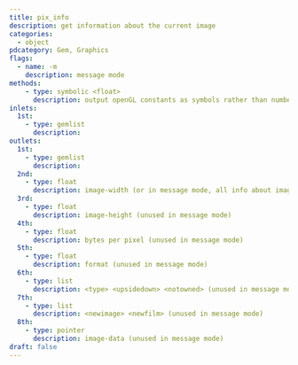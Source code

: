 ```yaml
---
title: pix_info
description: get information about the current image
categories:
  - object
pdcategory: Gem, Graphics
flags:
  - name: -m
    description: message mode
methods:
    - type: symbolic <float>
      description: output openGL constants as symbols rather than numbers when in message mode
inlets:
  1st:
    - type: gemlist
      description:
outlets:
  1st:
    - type: gemlist
      description:
  2nd:
    - type: float
      description: image-width (or in message mode, all info about image)
  3rd:
    - type: float
      description: image-height (unused in message mode)
  4th:
    - type: float
      description: bytes per pixel (unused in message mode)
  5th:
    - type: float
      description: format (unused in message mode)
  6th:
    - type: list
      description: <type> <upsidedown> <notowned> (unused in message mode)
  7th:
    - type: list
      description: <newimage> <newfilm> (unused in message mode)
  8th:
    - type: pointer
      description: image-data (unused in message mode)
draft: false
---
```

